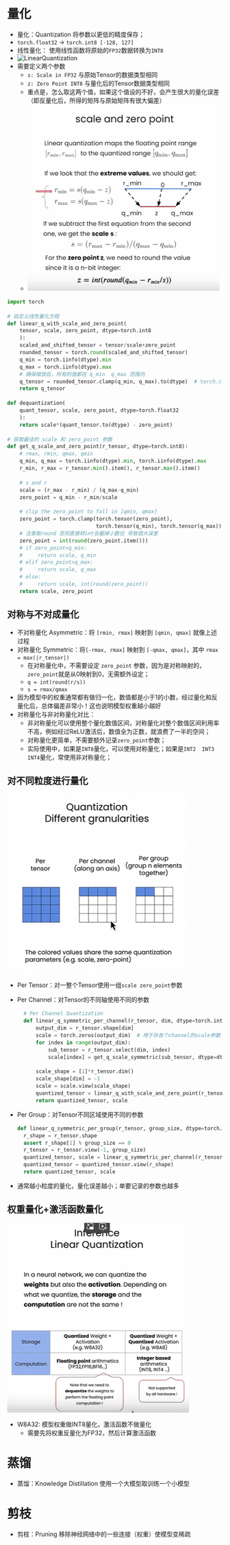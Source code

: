 # 量化

- 量化：Quantization 将参数以更低的精度保存；
- `torch.float32` -> `torch.int8 [-128, 127]`
- 线性量化： 使用线性函数将原始的`FP32`数据转换为`INT8`
- ![LinearQuantization](../image_resources/activate_mish.pnglinear_quant.png)
- 需要定义两个参数
  - `s: Scale in FP32` 与原始Tensor的数据类型相同
  - `z: Zero Point INT8` 与量化后的Tensor数据类型相同
  - 重点是，怎么取这两个值，如果这个值设的不好，会产生很大的量化误差（即反量化后，所得的矩阵与原始矩阵有很大偏差）
  - ![quant_param_scale_zero](../image_resources/quant_param_scale_zero.png)
```python
import torch 

# 自定义线性量化方程
def linear_q_with_scale_and_zero_point(
    tensor, scale, zero_point, dtype=torch.int8
    ):
    scaled_and_shifted_tensor = tensor/scale+zero_point
    rounded_tensor = torch.round(scaled_and_shifted_tensor)
    q_min = torch.iinfo(dtype).min
    q_max = torch.iinfo(dtype).max
    # 确保缩放后，所有的值都在 q_min  q_max 范围内
    q_tensor = rounded_tensor.clamp(q_min, q_max).to(dtype)  # torch.clamp(v, min, max)取 v, min, max 三者之间的中间值
    return q_tensor  

def dequantization(
    quant_tensor, scale, zero_point, dtype=torch.float32
    ):
    return scale*(quant_tensor.to(dtype) - zero_point)

# 获取最佳的 scale 和 zero_point 参数
def get_q_scale_and_zero_point(r_tensor, dtype=torch.int8):
    # rmax, rmin, qmax, qmin
    q_min, q_max = torch.iinfo(dtype).min, torch.iinfo(dtype).max
    r_min, r_max = r_tensor.min().item(), r_tensor.max().item()

    # s and r
    scale = (r_max - r_min) / (q_max-q_min)
    zero_point = q_min - r_min/scale

    # clip the zero_point to fall in [qmin, qmax]
    zero_point = torch.clamp(torch.tensor(zero_point), 
                             torch.tensor(q_min), torch.tensor(q_max))
    # 注意取round 否则直接转int会截掉小数位 导致很大误差
    zero_point = int(round(zero_point.item())) 
    # if zero_point<q_min:
    #     return scale, q_min
    # elif zero_point>q_max:
    #     return scale, q_max
    # else:
    #     return scale, int(round(zero_point))
    return scale, zero_point

```

## 对称与不对成量化
- 不对称量化 Asymmetric：将 `[rmin, rmax]` 映射到 `[qmin, qmax]` 就像上述过程
- 对称量化 Symmetric：将`[-rmax, rmax]` 映射到 `[-qmax, qmax]`，其中 `rmax = max(|r_tensor|)`
  - 在对称量化中，不需要设定 `zero_point` 参数，因为是对称映射的，`zero_point`就是从0映射到0，无需额外设定；
  - `q = int(round(r/s))`
  - `s = rmax/qmax`
- 因为模型中的权重通常都有做归一化，数值都是小于1的小数，经过量化和反量化后，总体偏差非常小！这也说明模型权重越小越好
- 对称量化与非对称量化对比：
  - 非对称量化可以使用整个量化数值区间，对称量化对整个数值区间利用率不高，例如经过ReLU激活后，数值全为正数，就浪费了一半的空间；
  - 对称量化更简单，不需要额外记录`zero_point`参数；
  - 实际使用中，如果是`INT8`量化，可以使用对称量化；如果是`INT2  INT3  INT4`量化，常使用非对称量化；

## 对不同粒度进行量化
![Quant_Diff_Granularities](../image_resources/不同粒度的量化.png)
- Per Tensor：对一整个Tensor使用一组`scale zero_point`参数

- Per Channel：对Tensor的不同轴使用不同的参数
  ```python
    # Per Channel Quantization
    def linear_q_symmetric_per_channel(r_tensor, dim, dtype=torch.int8):
        output_dim = r_tensor.shape[dim]
        scale = torch.zeros(output_dim)  # 用于存各个channel的scale参数
        for index in range(output_dim):
            sub_tensor = r_tensor.select(dim, index)
            scale[index] = get_q_scale_symmetric(sub_tensor, dtype=dtype)

        scale_shape = [1]*r_tensor.dim()
        scale_shape[dim] = -1
        scale = scale.view(scale_shape)
        quantized_tensor = linear_q_with_scale_and_zero_point(r_tensor, scale, 0, dtype=dtype)
        return quantized_tensor, scale
  ```
- Per Group：对Tensor不同区域使用不同的参数
  ```python
  def linear_q_symmetric_per_group(r_tensor, group_size, dtype=torch.int8):
    r_shape = r_tensor.shape
    assert r_shape[1] % group_size == 0
    r_tensor = r_tensor.view(-1, group_size)
    quantized_tensor, scale = linear_q_symmetric_per_channel(r_tensor, 0, dtype=dtype)
    quantized_tensor = quantized_tensor.view(r_shape)
    return quantized_tensor, scale
  ```

- 通常越小粒度的量化，量化误差越小；单要记录的参数也越多

## 权重量化+激活函数量化
![Quantization_weight_active](../image_resources/quant_weight_active.png)

- W8A32: 模型权重做INT8量化，激活函数不做量化
  - 需要先将权重反量化为FP32，然后计算激活函数


 
# 蒸馏

- 蒸馏：Knowledge Distillation 使用一个大模型取训练一个小模型



# 剪枝

- 剪枝：Pruning 移除神经网络中的一些连接（权重）使模型变稀疏